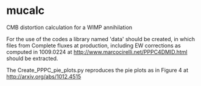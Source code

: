 mucalc
======

CMB distortion calculation for a WIMP annihilation

For the use of the codes a library named 'data' should be created, in which files from
Complete fluxes at production, including EW corrections as computed in 1009.0224
at http://www.marcocirelli.net/PPPC4DMID.html 
should be extracted.

The Create_PPPC_pie_plots.py reproduces the pie plots as in Figure 4 at http://arxiv.org/abs/1012.4515
